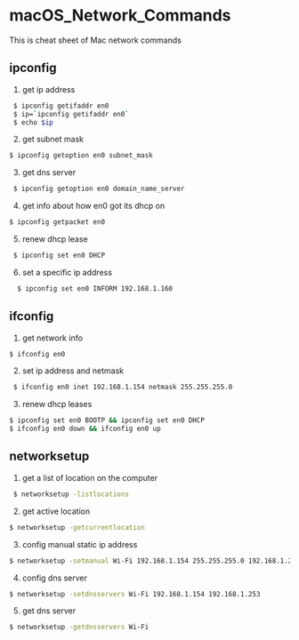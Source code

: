 # macOS_Network_Commands
This is cheat sheet of Mac network commands

## ipconfig
1. get ip address
```bash
 $ ipconfig getifaddr en0
 $ ip=`ipconfig getifaddr en0`
 $ echo $ip
 ```
2. get subnet mask
```bash
$ ipconfig getoption en0 subnet_mask
```
3. get dns server
```bash
 $ ipconfig getoption en0 domain_name_server
 ```
 4. get info about how en0 got its dhcp on
 ```bash
 $ ipconfig getpacket en0
  ```
5. renew dhcp lease
```bash
 $ ipconfig set en0 DHCP
 ```
6. set a specific ip address 
```bash
  $ ipconfig set en0 INFORM 192.168.1.160
```
## ifconfig

1. get network info
```bash
$ ifconfig en0
```
2. set ip address and netmask
```bash
 $ ifconfig en0 inet 192.168.1.154 netmask 255.255.255.0
 ```
 3. renew dhcp leases
 ```bash
 $ ipconfig set en0 BOOTP && ipconfig set en0 DHCP
 $ ifconfig en0 down && ifconfig en0 up
 ```
 
 ## networksetup
 1. get a list of location on the computer
 ```bash
  $ networksetup -listlocations
  ```
  2. get active location
  ```bash
  $ networksetup -getcurrentlocation
  ```
  3. config manual static ip address
  ```bash
  $ networksetup -setmanual Wi-Fi 192.168.1.154 255.255.255.0 192.168.1.253
  ```
  4. config dns server
  ```bash
  $ networksetup -setdnsservers Wi-Fi 192.168.1.154 192.168.1.253
  ```
  5. get dns server
  ```bash
  $ networksetup -getdnsservers Wi-Fi
  ```
